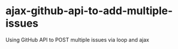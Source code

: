 # ajax-github-api-to-add-multiple-issues
Using GitHub API to POST multiple issues via loop and ajax
